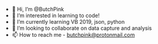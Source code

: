 - 👋 Hi, I’m @ButchPink
- 👀 I’m interested in learning to code!
- 🌱 I’m currently learning VB 2019, json, python
- 💞️ I’m looking to collaborate on data capture and analysis
- 📫 How to reach me - butchpink@protonmail.com

<!---
ButchPink/ButchPink is a ✨ special ✨ repository because its `README.md` (this file) appears on your GitHub profile.
You can click the Preview link to take a look at your changes.
--->
